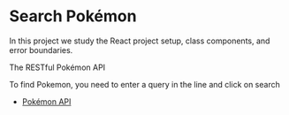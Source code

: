 # Search Pokémon

In this project we study the React project setup, class components, and error boundaries.

The RESTful Pokémon API

To find Pokemon, you need to enter a query in the line and click on search

- [Pokémon API](https://pokeapi.co/)
